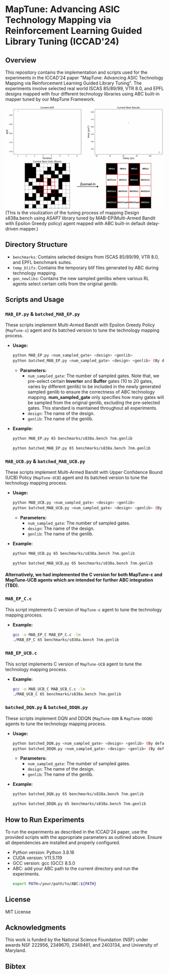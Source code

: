 # MapTune: Advancing ASIC Technology Mapping via Reinforcement Learning Guided Library Tuning (ICCAD'24)

## Overview
This repository contains the implementation and scripts used for the experiments in the ICCAD'24 paper "MapTune: Advancing ASIC Technology Mapping via Reinforcement Learning Guided Library Tuning". The experiments involve selected real world ISCAS 85/89/99, VTR 8.0, and EPFL designs mapped with four different technology libraries using ABC built-in mapper tuned by our MapTune Framework.

![Combined Animation](./s838a_65_7nm.gif)
(This is the visulization of the tuning process of mapping Design s838a.bench using ASAP7 library tuned by MAB-EP(Multi-Armed Bandit with Epsilon Greedy policy) agent mapped with ABC built-in default delay-driven mapper.)

## Directory Structure
- `benchmarks`: Contains selected designs from ISCAS 85/89/99, VTR 8.0, and EPFL benchmark suites.
- `temp_blifs`: Contains the temporary blif files generated by ABC during technology mapping.
- `gen_newlibs`: Contains the new sampled genlibs where various RL agents select certain cells from the original genlib.

## Scripts and Usage

### `MAB_EP.py` & `batched_MAB_EP.py`
These scripts implement Multi-Armed Bandit with Epsilon Greedy Policy (`MapTune-ε`) agent and its batched version to tune the technology mapping process. 
- **Usage:** 
  ```bash
  python MAB_EP.py <num_sampled_gate> <design> <genlib>
  python batched_MAB_EP.py <num_sampled_gate> <design> <genlib> (By default, BS = 10)
  ```
  - **Parameters:**
    - `num_sampled_gate`: The number of sampled gates. Note that, we pre-select certain **Inverter** and **Buffer** gates (10 to 20 gates, varies by different genlib) to be included in the newly generated sampled genlib to ensure the correctness of ABC technology mapping. **num_sampled_gate** only specifies how many gates will be sampled from the original genlib, excluding the pre-selected gates. This standard is maintained throughout all experiments.
    - `design`: The name of the design.
    - `genlib`: The name of the genlib.

- **Example:**
  ```bash
  python MAB_EP.py 65 benchmarks/s838a.bench 7nm.genlib
  ```
  ```bash
  python batched_MAB_EP.py 65 benchmarks/s838a.bench 7nm.genlib
  ```
### `MAB_UCB.py` & `batched_MAB_UCB.py`
These scripts implement Multi-Armed Bandit with Upper Confidence Bound (UCB) Policy (`MapTune-UCB`) agent and its batched version to tune the technology mapping process.
- **Usage:**
  ```bash
  python MAB_UCB.py <num_sampled_gate> <design> <genlib>
  python batched_MAB_UCB.py <num_sampled_gate> <design> <genlib> (By default, BS = 10)
  ```
  - **Parameters:**
    - `num_sampled_gate`: The number of sampled gates.
    - `design`: The name of the design.
    - `genlib`: The name of the genlib.

- **Example:**
  ```bash
  python MAB_UCB.py 65 benchmarks/s838a.bench 7nm.genlib
  ```
  ```bash
  python batched_MAB_UCB.py 65 benchmarks/s838a.bench 7nm.genlib
  ```

#### Alternatively, we had implemented the C version for both MapTune-ε and MapTune-UCB agents which are intended for further ABC integration (TBD).

### `MAB_EP_C.c`
This script implements C version of `MapTune-ε` agent to tune the technology mapping process.
- **Example:**
  ```bash
  gcc -o MAB_EP_C MAB_EP_C.c -lm 
  ./MAB_EP_C 65 benchmarks/s838a.bench 7nm.genlib
  ```
### `MAB_EP_UCB.c`
This script implements C version of `MapTune-UCB` agent to tune the technology mapping process.
- **Example:**
  ```bash
  gcc -o MAB_UCB_C MAB_UCB_C.c -lm
  ./MAB_UCB_C 65 benchmarks/s838a.bench 7nm.genlib
  ```
### `batched_DQN.py` & `batched_DDQN.py`
These scripts implement DQN and DDQN (`MapTune-DQN` & `MapTune-DDQN`) agents to tune the technology mapping process.
- **Usage:**
  ```bash
  python batched_DQN.py <num_sampled_gate> <design> <genlib> (By default, BS = 10)
  python batched_DDQN.py <num_sampled_gate> <design> <genlib> (By default, BS = 10)
  ```
  - **Parameters:**
    - `num_sampled_gate`: The number of sampled gates.
    - `design`: The name of the design.
    - `genlib`: The name of the genlib.

- **Example:**
  ```bash
  python batched_DQN.py 65 benchmarks/s838a.bench 7nm.genlib
  ```
  ```bash
  python batched_DDQN.py 65 benchmarks/s838a.bench 7nm.genlib
  ```

## How to Run Experiments
To run the experiments as described in the ICCAD'24 paper, use the provided scripts with the appropriate parameters as outlined above. Ensure all dependencies are installed and properly configured.
- Python version: Python 3.8.16
- CUDA version: V11.5.119
- GCC version: gcc (GCC) 8.5.0
- ABC: add your ABC path to the current directory and run the experiments. 
  ```bash 
  export PATH=/your/path/to/ABC:${PATH}
  ```

## License

MIT License

## Acknowledgments

This work is funded by the National Science Foundation (NSF) under awards NSF 222956, 2349670, 2349461, and 2403134, and University of Maryland.

## Bibtex

```
```
